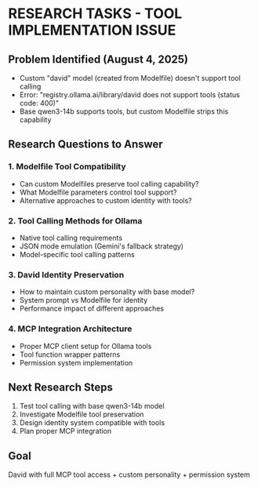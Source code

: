 # RESEARCH TASKS - TOOL IMPLEMENTATION ISSUE

## Problem Identified (August 4, 2025)
- Custom "david" model (created from Modelfile) doesn't support tool calling
- Error: "registry.ollama.ai/library/david does not support tools (status code: 400)"
- Base qwen3-14b supports tools, but custom Modelfile strips this capability

## Research Questions to Answer

### 1. Modelfile Tool Compatibility
- Can custom Modelfiles preserve tool calling capability?
- What Modelfile parameters control tool support?
- Alternative approaches to custom identity with tools?

### 2. Tool Calling Methods for Ollama
- Native tool calling requirements
- JSON mode emulation (Gemini's fallback strategy)
- Model-specific tool calling patterns

### 3. David Identity Preservation
- How to maintain custom personality with base model?
- System prompt vs Modelfile for identity
- Performance impact of different approaches

### 4. MCP Integration Architecture
- Proper MCP client setup for Ollama tools
- Tool function wrapper patterns
- Permission system implementation

## Next Research Steps
1. Test tool calling with base qwen3-14b model
2. Investigate Modelfile tool preservation
3. Design identity system compatible with tools
4. Plan proper MCP integration

## Goal
David with full MCP tool access + custom personality + permission system
